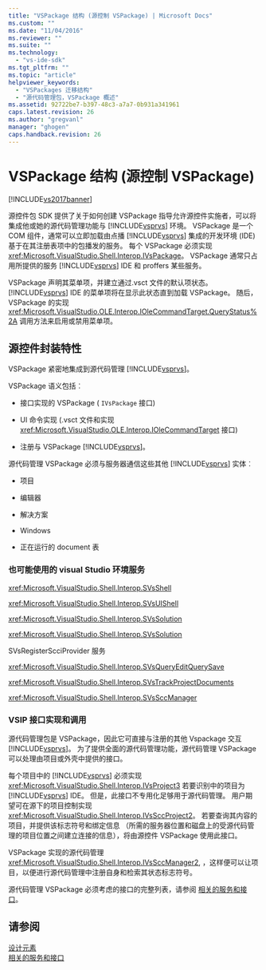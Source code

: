 ```yaml
---
title: "VSPackage 结构 (源控制 VSPackage) | Microsoft Docs"
ms.custom: ""
ms.date: "11/04/2016"
ms.reviewer: ""
ms.suite: ""
ms.technology: 
  - "vs-ide-sdk"
ms.tgt_pltfrm: ""
ms.topic: "article"
helpviewer_keywords: 
  - "VSPackages 迁移结构"
  - "源代码管理包，VSPackage 概述"
ms.assetid: 92722be7-b397-48c3-a7a7-0b931a341961
caps.latest.revision: 26
ms.author: "gregvanl"
manager: "ghogen"
caps.handback.revision: 26
---
```

# VSPackage 结构 (源控制 VSPackage)
[!INCLUDE[vs2017banner](../../code-quality/includes/vs2017banner.md)]

源控件包 SDK 提供了关于如何创建 VSPackage 指导允许源控件实施者，可以将集成他或她的源代码管理功能与 [!INCLUDE[vsprvs](../../code-quality/includes/vsprvs_md.md)] 环境。 VSPackage 是一个 COM 组件，通常可以立即加载由点播 [!INCLUDE[vsprvs](../../code-quality/includes/vsprvs_md.md)] 集成的开发环境 \(IDE\) 基于在其注册表项中的包播发的服务。 每个 VSPackage 必须实现 <xref:Microsoft.VisualStudio.Shell.Interop.IVsPackage>。 VSPackage 通常只占用所提供的服务 [!INCLUDE[vsprvs](../../code-quality/includes/vsprvs_md.md)] IDE 和 proffers 某些服务。  
  
 VSPackage 声明其菜单项，并建立通过.vsct 文件的默认项状态。[!INCLUDE[vsprvs](../../code-quality/includes/vsprvs_md.md)] IDE 的菜单项将在显示此状态直到加载 VSPackage。 随后，VSPackage 的实现 <xref:Microsoft.VisualStudio.OLE.Interop.IOleCommandTarget.QueryStatus%2A> 调用方法来启用或禁用菜单项。  
  
## 源控件封装特性  
 VSPackage 紧密地集成到源代码管理 [!INCLUDE[vsprvs](../../code-quality/includes/vsprvs_md.md)]。  
  
 VSPackage 语义包括︰  
  
-   接口实现的 VSPackage \( `IVsPackage` 接口\)  
  
-   UI 命令实现 \(.vsct 文件和实现 <xref:Microsoft.VisualStudio.OLE.Interop.IOleCommandTarget> 接口\)  
  
-   注册与 VSPackage [!INCLUDE[vsprvs](../../code-quality/includes/vsprvs_md.md)]。  
  
 源代码管理 VSPackage 必须与服务器通信这些其他 [!INCLUDE[vsprvs](../../code-quality/includes/vsprvs_md.md)] 实体︰  
  
-   项目  
  
-   编辑器  
  
-   解决方案  
  
-   Windows  
  
-   正在运行的 document 表  
  
### 也可能使用的 visual Studio 环境服务  
 <xref:Microsoft.VisualStudio.Shell.Interop.SVsShell>  
  
 <xref:Microsoft.VisualStudio.Shell.Interop.SVsUIShell>  
  
 <xref:Microsoft.VisualStudio.Shell.Interop.SVsSolution>  
  
 <xref:Microsoft.VisualStudio.Shell.Interop.SVsSolution>  
  
 SVsRegisterScciProvider 服务  
  
 <xref:Microsoft.VisualStudio.Shell.Interop.SVsQueryEditQuerySave>  
  
 <xref:Microsoft.VisualStudio.Shell.Interop.SVsTrackProjectDocuments>  
  
 <xref:Microsoft.VisualStudio.Shell.Interop.SVsSccManager>  
  
### VSIP 接口实现和调用  
 源代码管理包是 VSPackage，因此它可直接与注册的其他 Vspackage 交互 [!INCLUDE[vsprvs](../../code-quality/includes/vsprvs_md.md)]。 为了提供全面的源代码管理功能，源代码管理 VSPackage 可以处理由项目或外壳中提供的接口。  
  
 每个项目中的 [!INCLUDE[vsprvs](../../code-quality/includes/vsprvs_md.md)] 必须实现 <xref:Microsoft.VisualStudio.Shell.Interop.IVsProject3> 若要识别中的项目为 [!INCLUDE[vsprvs](../../code-quality/includes/vsprvs_md.md)] IDE。 但是，此接口不专用化足够用于源代码管理。 用户期望可在源下的项目控制实现 <xref:Microsoft.VisualStudio.Shell.Interop.IVsSccProject2>。 若要查询其内容的项目，并提供该标志符号和绑定信息 （所需的服务器位置和磁盘上的受源代码管理的项目位置之间建立连接的信息），将由源控件 VSPackage 使用此接口。  
  
 VSPackage 实现的源代码管理 <xref:Microsoft.VisualStudio.Shell.Interop.IVsSccManager2>, ，这样便可以让项目，以便进行源代码管理中注册自身和检索其状态标志符号。  
  
 源代码管理 VSPackage 必须考虑的接口的完整列表，请参阅 [相关的服务和接口](../../extensibility/internals/related-services-and-interfaces-source-control-vspackage.md)。  
  
## 请参阅  
 [设计元素](../../extensibility/internals/source-control-vspackage-design-elements.md)   
 [相关的服务和接口](../../extensibility/internals/related-services-and-interfaces-source-control-vspackage.md)